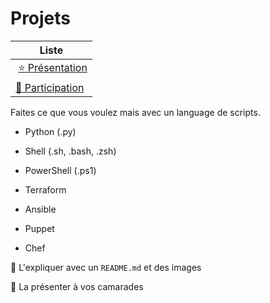 # Projets

| Liste |
|-----------|
| [:star: Présentation](.scripts/Presentation.md) |
| [:tada: Participation](.scripts/Participation.md) |

Faites ce que vous voulez mais avec un language de scripts.

* Python (.py)

* Shell (.sh, .bash, .zsh)

* PowerShell (.ps1)

* Terraform

* Ansible

* Puppet

* Chef

:round_pushpin: L'expliquer avec un `README.md` et des images

:round_pushpin: La présenter à vos camarades
